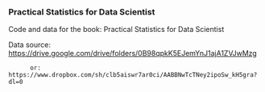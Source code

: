 ### Practical Statistics for Data Scientist

Code and data for the book:    Practical Statistics for Data Scientist

Data source: https://drive.google.com/drive/folders/0B98qpkK5EJemYnJ1ajA1ZVJwMzg

          or: https://www.dropbox.com/sh/clb5aiswr7ar0ci/AABBNwTcTNey2ipoSw_kH5gra?dl=0
